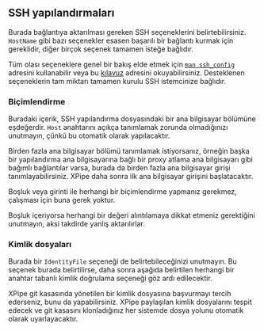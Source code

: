 ## SSH yapılandırmaları

Burada bağlantıya aktarılması gereken SSH seçeneklerini belirtebilirsiniz.
`HostName` gibi bazı seçenekler esasen başarılı bir bağlantı kurmak için gereklidir,
diğer birçok seçenek tamamen isteğe bağlıdır.

Tüm olası seçeneklere genel bir bakış elde etmek için [`man ssh_config`](https://linux.die.net/man/5/ssh_config) adresini kullanabilir veya bu [kılavuz](https://www.ssh.com/academy/ssh/config) adresini okuyabilirsiniz.
Desteklenen seçeneklerin tam miktarı tamamen kurulu SSH istemcinize bağlıdır.

### Biçimlendirme

Buradaki içerik, SSH yapılandırma dosyasındaki bir ana bilgisayar bölümüne eşdeğerdir.
`Host` anahtarını açıkça tanımlamak zorunda olmadığınızı unutmayın, çünkü bu otomatik olarak yapılacaktır.

Birden fazla ana bilgisayar bölümü tanımlamak istiyorsanız, örneğin başka bir yapılandırma ana bilgisayarına bağlı bir proxy atlama ana bilgisayarı gibi bağımlı bağlantılar varsa, burada da birden fazla ana bilgisayar girişi tanımlayabilirsiniz. XPipe daha sonra ilk ana bilgisayar girişini başlatacaktır.

Boşluk veya girinti ile herhangi bir biçimlendirme yapmanız gerekmez, çalışması için buna gerek yoktur.

Boşluk içeriyorsa herhangi bir değeri alıntılamaya dikkat etmeniz gerektiğini unutmayın, aksi takdirde yanlış aktarılırlar.

### Kimlik dosyaları

Burada bir `IdentityFile` seçeneği de belirtebileceğinizi unutmayın.
Bu seçenek burada belirtilirse, daha sonra aşağıda belirtilen herhangi bir anahtar tabanlı kimlik doğrulama seçeneği göz ardı edilecektir.

XPipe git kasasında yönetilen bir kimlik dosyasına başvurmayı tercih ederseniz, bunu da yapabilirsiniz.
XPipe paylaşılan kimlik dosyalarını tespit edecek ve git kasasını klonladığınız her sistemde dosya yolunu otomatik olarak uyarlayacaktır.

